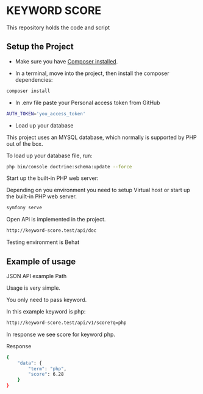 # KEYWORD SCORE

This repository holds the code and script

## Setup the Project

* Make sure you have [Composer installed](https://getcomposer.org/).

* In a terminal, move into the project, then install the composer dependencies:

```bash
composer install
```

* In .env file paste your Personal access token from GitHub
```bash
AUTH_TOKEN='you_access_token'
```

* Load up your database

This project uses an MYSQL database, which normally is supported by PHP
out of the box.

To load up your database file, run:

```bash
php bin/console doctrine:schema:update --force
```

Start up the built-in PHP web server:

Depending on you environment you need to setup Virtual host or start up the built-in  PHP web server.
```bash
symfony serve
```

Open APi is implemented in the project.

```bash
http://keyword-score.test/api/doc
```


Testing environment is Behat


## Example of usage

JSON API example Path

Usage is very simple.

You only need to pass keyword.

In this example keyword is php:
```bash
http://keyword-score.test/api/v1/score?q=php
```


In response we see score for keyword php.

Response
```bash
{
    "data": {
        "term": "php",
        "score": 6.28
    }
}
```



